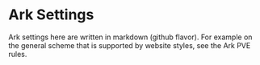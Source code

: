 # **Ark Settings**

Ark settings here are written in markdown (github flavor). For example on the general scheme that is supported by website styles, see the Ark PVE rules.
